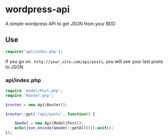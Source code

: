 # wordpress-api
A simple wordpress API to get JSON from your BDD

## Use 

```php 
require('api/index.php');
```
If you go on ` http://your_site.com/api/posts`, you will see your last posts to JSON.


### api/index.php
```php
require 'model/Post.php';
require 'Router.php';

$router = new Api\Router();

$router::get('/api/posts', function() {

    $model = new Api\Model\Post();
    echo(json_encode($model::getAll()));exit();
});
```
